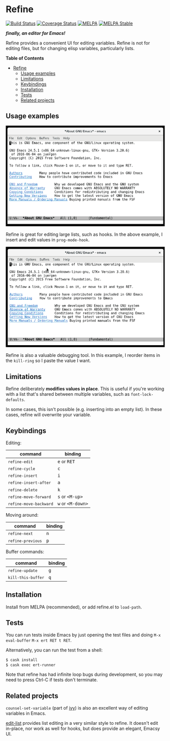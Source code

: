 # Refine
[![Build Status](https://travis-ci.org/Wilfred/refine.svg?branch=master)](https://travis-ci.org/Wilfred/refine)
[![Coverage Status](https://coveralls.io/repos/github/Wilfred/refine/badge.svg?branch=master)](https://coveralls.io/github/Wilfred/refine?branch=master)
[![MELPA](http://melpa.org/packages/refine-badge.svg)](http://melpa.org/#/refine)
[![MELPA Stable](http://stable.melpa.org/packages/refine-badge.svg)](http://stable.melpa.org/#/refine)

***finally, an editor for Emacs!***

Refine provides a convenient UI for editing variables. Refine is not
for editing files, but for changing elisp variables, particularly
lists.

<!-- markdown-toc start - Don't edit this section. Run M-x markdown-toc-generate-toc again -->
**Table of Contents**

- [Refine](#refine)
    - [Usage examples](#usage-examples)
    - [Limitations](#limitations)
    - [Keybindings](#keybindings)
    - [Installation](#installation)
    - [Tests](#tests)
    - [Related projects](#related-projects)

<!-- markdown-toc end -->

## Usage examples

![edit_hook](edit_hook.gif)

Refine is great for editing large lists, such as hooks. In the above
example, I insert and edit values in `prog-mode-hook`.

![kill_ring](kill_ring.gif)

Refine is also a valuable debugging tool. In this example, I reorder
items in the `kill-ring` so I paste the value I want.

## Limitations

Refine deliberately **modifies values in place**. This is useful if
you're working with a list that's shared between multiple variables,
such as `font-lock-defaults`.

In some cases, this isn't possible (e.g. inserting into an empty
list). In these cases, refine will overwrite your variable.

## Keybindings

Editing:

|  command               | binding           |
|------------------------|-------------------|
| `refine-edit`          | <kbd>e</kbd> or <kbd>RET</kbd>      |
| `refine-cycle`         | <kbd>c</kbd>      |
| `refine-insert`        | <kbd>i</kbd>      |
| `refine-insert-after`  | <kbd>a</kbd>      |
| `refine-delete`        | <kbd>k</kbd>      |
| `refine-move-forward`  | <kbd>s</kbd> or <kbd>&lt;M-up&gt;</kbd>   |
| `refine-move-backward` | <kbd>w</kbd> or <kbd>&lt;M-down&gt;</kbd> |

Moving around:

|  command               | binding           |
|------------------------|-------------------|
| `refine-next`          | <kbd>n</kbd>      |
| `refine-previous`      | <kbd>p</kbd>      |

Buffer commands:

|  command               | binding           |
|------------------------|-------------------|
| `refine-update`        | <kbd>g</kbd>      |
| `kill-this-buffer`     | <kbd>q</kbd>      |


## Installation

Install from MELPA (recommended), or add refine.el to `load-path`.

## Tests

You can run tests inside Emacs by just opening the test files and
doing `M-x eval-buffer` `M-x ert RET t RET`.

Alternatively, you can run the test from a shell:

```
$ cask install
$ cask exec ert-runner
```

Note that refine has had infinite loop bugs during development, so you
may need to press Ctrl-C if tests don't terminate.

## Related projects

`counsel-set-variable` (part of
[ivy](https://github.com/abo-abo/swiper)) is also an excellent way of
editing variables in Emacs.

[edit-list](https://github.com/emacsmirror/edit-list) provides list
editing in a very similar style to refine. It doesn't edit in-place,
nor work as well for hooks, but does provide an elegant, Emacsy UI.
